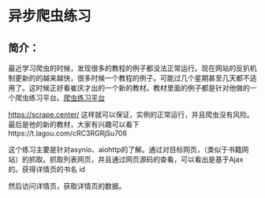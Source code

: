 # 异步爬虫练习

## 简介：

​	最近学习爬虫的时候，发现很多的教程的例子都没法正常运行。现在网站的反扒机制更新的的越来越快，很多时候一个教程的例子。可能过几个星期甚至几天都不适用了。这时候正好看崔庆才出的一个新的教材。教材里面的例子都是针对他做的一个爬虫练习平台。[爬虫练习平台](https://scrape.center/)

https://scrape.center/ 这样就可以保证，实例的正常运行，并且爬虫没有风险。最后是他的新的教材，大家有兴趣可以看下https://t.lagou.com/cRC3RGRjSu706



这个练习主要是针对asynio、aiohttp的了解。通过对目标网页，（类似于书籍网站）的抓取。抓取列表网页，并且通过网页源码的查看，可以看出是基于Ajax的。获得详情页的书名 id

然后访问详情页，获取详情页的数据。